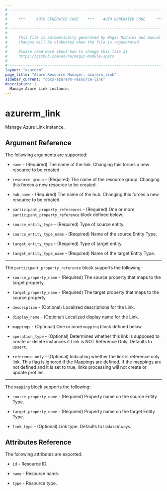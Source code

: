 ```yaml
---
# ----------------------------------------------------------------------------
#
#     ***     AUTO GENERATED CODE    ***    AUTO GENERATED CODE     ***
#
# ----------------------------------------------------------------------------
#
#     This file is automatically generated by Magic Modules and manual
#     changes will be clobbered when the file is regenerated.
#
#     Please read more about how to change this file at
#     https://github.com/Azure/magic-module-specs
#
# ----------------------------------------------------------------------------
layout: "azurerm"
page_title: "Azure Resource Manager: azurerm_link"
sidebar_current: "docs-azurerm-resource-link"
description: |-
  Manage Azure Link instance.
---
```


# azurerm_link

Manage Azure Link instance.


## Argument Reference

The following arguments are supported:

* `name` - (Required) The name of the link. Changing this forces a new resource to be created.

* `resource_group` - (Required) The name of the resource group. Changing this forces a new resource to be created.

* `hub_name` - (Required) The name of the hub. Changing this forces a new resource to be created.

* `participant_property_references` - (Required) One or more `participant_property_reference` block defined below.

* `source_entity_type` - (Required) Type of source entity.

* `source_entity_type_name` - (Required) Name of the source Entity Type.

* `target_entity_type` - (Required) Type of target entity.

* `target_entity_type_name` - (Required) Name of the target Entity Type.

---

The `participant_property_reference` block supports the following:

* `source_property_name` - (Required) The source property that maps to the target property.

* `target_property_name` - (Required) The target property that maps to the source property.

* `description` - (Optional) Localized descriptions for the Link.

* `display_name` - (Optional) Localized display name for the Link.

* `mappings` - (Optional) One or more `mapping` block defined below.

* `operation_type` - (Optional) Determines whether this link is supposed to create or delete instances if Link is NOT Reference Only. Defaults to `Upsert`.

* `reference_only` - (Optional) Indicating whether the link is reference only link. This flag is ignored if the Mappings are defined. If the mappings are not defined and it is set to true, links processing will not create or update profiles.

---

The `mapping` block supports the following:

* `source_property_name` - (Required) Property name on the source Entity Type.

* `target_property_name` - (Required) Property name on the target Entity Type.

* `link_type` - (Optional) Link type. Defaults to `UpdateAlways`.

## Attributes Reference

The following attributes are exported:

* `id` - Resource ID.

* `name` - Resource name.

* `type` - Resource type.
